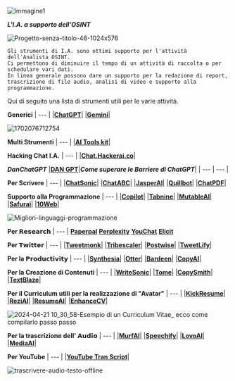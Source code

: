 ![Immagine1](https://github.com/CScorza/OSINT-I.A./assets/98583912/55d9f143-3de3-4310-8a66-9e26f1a999a4)

***L'I.A. a supporto dell'OSINT***

![Progetto-senza-titolo-46-1024x576](https://github.com/CScorza/OSINT-I.A./assets/98583912/aaecfd78-0750-4e1d-ba39-4decaa81194f)

```
Gli strumenti di I.A. sono ottimi supporto per l'attività dell'Analista OSINT.
Ci permettono di diminuire il tempo di un attività di raccolta o per schedulare vari dati.
In linea generale possono dare un supporto per la redazione di report,
trascrizione di file audio, analisi di video e supporto alla programmazione.
```

Qui di seguito una lista di strumenti utili per le varie attività.

**Generici**
| --- |
|[**ChatGPT**](https://chat.openai.com/auth/login)|
|[**Gemini**](https://gemini.google.com/?hl=it)|

![1702076712754](https://github.com/CScorza/OSINT-I.A./assets/98583912/94c896ac-856e-4a1d-98d6-563bb861365a)

**Multi Strumenti**
| --- |
|[**AI Tools kit**](https://aitoolskit.ai/)|

**Hacking Chat I.A.**
| --- |
|[**Chat.Hackerai.co**](https://chat.hackerai.co/it)|

***DanChatGPT***
|[**DAN GPT**](https://hix.ai/it/hub/chatgpt/how-to-jailbreak-chatgpt)|***Come superare le Barriere di ChatGPT***|
| --- | --- |

**Per Scrivere**
| --- |
|[**ChatSonic**](https://writesonic.com/chat)|
|[**ChatABC**](https://chatabc.ai)|
|[**JasperAI**](https://www.jasper.ai)| 
|[**Quillbot**](https://quillbot.com)|
|[**ChatPDF**](https://www.chatpdf.com/)|

**Supporto alla Programmazione** 
| --- |
|[**Copilot**](https://github.com/features/copilot)|
|[**Tabnine**](https://www.tabnine.com)|
|[**MutableAI**](https://mutable.ai)|
|[**Safurai**](https://www.safurai.com)|
|[**10Web**](https://10web.io/ai-website-builder)| 

![Migliori-linguaggi-programmazione](https://github.com/CScorza/OSINT-I.A./assets/98583912/1d273eb7-310e-4478-8d72-0273bcf6c516)

**Per 𝗥𝗲𝘀𝗲𝗮𝗿𝗰𝗵** 
| --- |
[**Paperpal**](https://paperpal.com)
[**Perplexity**](https://www.perplexity.ai)
[**YouChat**](https://you.com/search?q=who+are+you&tbm=youchat&cfr=chat)
[**Elicit**](https://elicit.org)

**Per 𝗧𝘄𝗶𝘁𝘁𝗲𝗿** 
| --- |
|[**Tweetmonk**](https://tweetmonk.com)|
|[**Tribescaler**](https://tribescaler.com)|
|[**Postwise**](https://postwise.ai)|
|[**TweetLify**](https://www.tweetlify.co)|

**Per la 𝗣𝗿𝗼𝗱𝘂𝗰𝘁𝗶𝘃𝗶𝘁𝘆**
| --- |
|[**Synthesia**](https://www.synthesia.io)| 
|[**Otter**](https://otter.ai)|
|[**Bardeen**](https://www.bardeen.ai)|
|[**CopyAI**](https://www.copy.ai/?via=start)|

**Per la Creazione di Contenuti** 
| --- |
|[**WriteSonic**](https://writesonic.com/chat)|
|[**Tome**](https://beta.tome.app)|
|[**CopySmith**](https://app.copysmith.ai)|
|[**TextBlaze**](https://blaze.today)|

**Per il Curriculum utili per la realizzazione di "Avatar"**
| --- |
|[**KickResume**](https://www.kickresume.com)|
|[**ReziAI**](https://www.rezi.ai)|
|[**ResumeAI**](https://www.resumai.com)|
|[**EnhanceCV**](https://enhancv.com)|

![2024-04-21 10_30_58-Esempio di un Curriculum Vitae_ ecco come compilarlo passo passo](https://github.com/CScorza/OSINT-I.A./assets/98583912/e8398f97-fd3f-41ea-a45f-4dc229c8c5c3)


**Per la trascrizione dell' 𝗔𝘂𝗱𝗶𝗼** 
| --- |
|[**MurfAI**](https://murf.ai)|
|[**Speechify**](https://speechify.com)|
|[**LovoAI**](https://lovo.ai)|
|[**MediaAI**](https://www.ai-media.tv)|

**Per YouTube**
| --- |
|[**YouTube Tran Script**](https://youtubetranscript.com/)|

![trascrivere-audio-testo-offline](https://github.com/CScorza/OSINT-I.A./assets/98583912/2174830d-51e7-44e7-9a34-ae7e8f665b4f)

